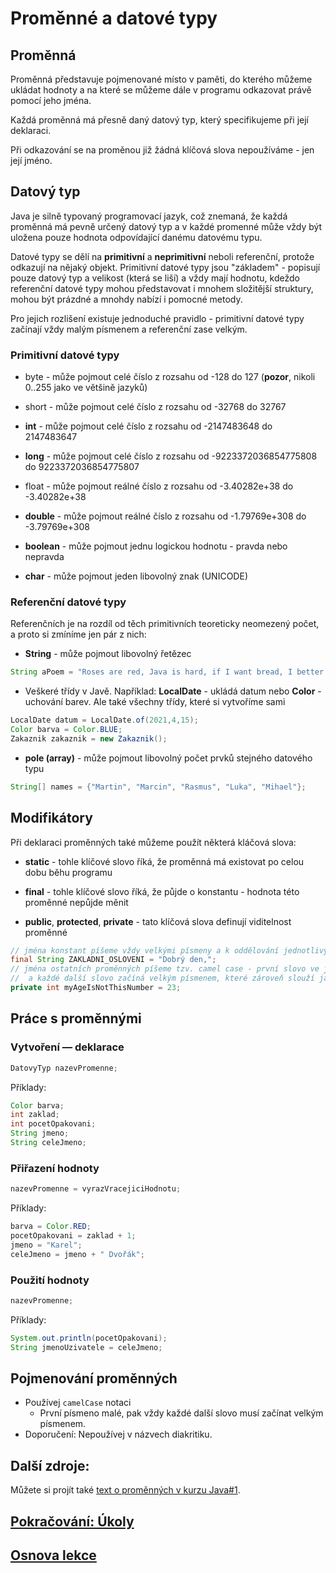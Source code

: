# Proměnné a&nbsp;datové typy

## Proměnná

Proměnná představuje pojmenované místo v paměti, do kterého můžeme ukládat hodnoty a na které se můžeme dále v programu odkazovat právě pomocí jeho jména.

Každá proměnná má přesně daný datový typ, který specifikujeme při její deklaraci.


Při odkazování se na proměnou již žádná klíčová slova nepoužíváme - jen její jméno.

## Datový typ

Java je silně typovaný programovací jazyk, což znemaná, že každá proměnná má pevně určený datový typ a v každé promenné může vždy být uložena pouze hodnota odpovídající danému datovému typu.

Datové typy se dělí na <b>primitivní</b> a <b>neprimitivní</b> neboli referenční, protože odkazují na nějaký objekt. Primitivní datové typy jsou "základem" - popisují pouze datový typ a velikost (která se liší) a vždy mají hodnotu, kdeždo referenční datové typy mohou představovat i mnohem složitější struktury, mohou být prázdné a mnohdy nabízí i pomocné metody.

Pro jejich rozlišení existuje jednoduché pravidlo - primitivní datové typy začínají vždy malým písmenem a referenční zase velkým.

### Primitivní datové typy

- byte - může pojmout celé číslo z rozsahu od -128 do 127 (**pozor**, nikoli 0..255 jako ve většině jazyků)

- short - může pojmout celé číslo z rozsahu od -32768 do 32767

- <b>int</b> - může pojmout celé číslo z rozsahu od -2147483648 do 2147483647

- <b>long</b> - může pojmout celé číslo z rozsahu od -9223372036854775808 do 9223372036854775807

- float - může pojmout reálné číslo z rozsahu od -3.40282e+38 do -3.40282e+38

- <b>double</b> - může pojmout reálné číslo z rozsahu od -1.79769e+308 do -3.79769e+308

- <b>boolean</b> - může pojmout jednu logickou hodnotu - pravda nebo nepravda

- <b>char</b> - může pojmout jeden libovolný znak (UNICODE)

### Referenční datové typy

Referenčních je na rozdíl od těch primitivních teoreticky neomezený počet, a proto si zmíníme jen pár z nich:

- <b>String</b> - může pojmout libovolný řetězec
```java
String aPoem = "Roses are red, Java is hard, if I want bread, I better start.. learning!";
```

- Veškeré třídy v&nbsp;Javě. Například: <b>LocalDate</b> - ukládá datum nebo <b>Color</b> - uchování barev. Ale také všechny třídy, které si vytvoříme sami
```java
LocalDate datum = LocalDate.of(2021,4,15);
Color barva = Color.BLUE;
Zakaznik zakaznik = new Zakaznik();
```


- <b>pole (array)</b> - může pojmout libovolný počet prvků stejného datového typu
```java
String[] names = {"Martin", "Marcin", "Rasmus", "Luka", "Mihael"};
```

## Modifikátory
Při deklaraci proměnných také můžeme použít některá kláčová slova:

- <b>static</b> - tohle klíčové slovo říká, že proměnná má existovat po celou dobu běhu programu

- <b>final</b> - tohle klíčové slovo říká, že půjde o konstantu - hodnota této proměnné nepůjde měnit

- <b>public</b>, <b>protected</b>, <b>private</b> - tato klíčová slova definují viditelnost proměnné

```java
// jména konstant píšeme vždy velkými písmeny a k oddělování jednotlivých částí používáme podtržítko _
final String ZAKLADNI_OSLOVENI = "Dobrý den,";
// jména ostatních proměnných píšeme tzv. camel case - první slovo ve jméně je celé malými písmeny
//  a každé další slovo začíná velkým písmenem, které zároveň slouží jako vizuální oddělovač
private int myAgeIsNotThisNumber = 23; 
```

## Práce s proměnnými

### Vytvoření &mdash; deklarace
```java
DatovyTyp nazevPromenne;
```
Příklady:
```java
Color barva;
int zaklad;
int pocetOpakovani;
String jmeno;
String celeJmeno;
```

### Přiřazení hodnoty
```java
nazevPromenne = vyrazVracejiciHodnotu;
```
Příklady:
```java
barva = Color.RED;
pocetOpakovani = zaklad + 1;
jmeno = "Karel";
celeJmeno = jmeno + " Dvořák";
```


### Použití hodnoty
```java
nazevPromenne;
```
Příklady:
```java
System.out.println(pocetOpakovani);
String jmenoUzivatele = celeJmeno;
```

## Pojmenování proměnných

- Používej `camelCase` notaci
    - První písmeno malé, pak vždy každé další slovo musí začínat velkým písmenem.
- Doporučení: Nepoužívej v názvech diakritiku.

## Další zdroje:
Můžete si projít také [text o&nbsp;proměnných v&nbsp;kurzu Java#1](https://engeto.com/cs/kurz/java-1-uvod-do-programovani/studium/u2B-FJ11Q5mW6MDi-B6GSg/popis-dat-promenne-objekty/promenne-a-datove-typy/promenne).

## [Pokračování: Úkoly](README.md#Úkoly)
## [Osnova lekce](README.md)
